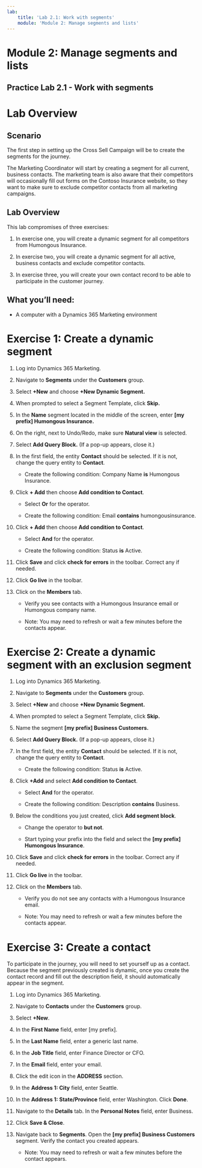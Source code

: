 ```yaml
---
lab:
    title: 'Lab 2.1: Work with segments'
    module: 'Module 2: Manage segments and lists'
---
```


# Module 2: Manage segments and lists

## Practice Lab 2.1 - Work with segments

 

# Lab Overview

## Scenario

The first step in setting up the Cross Sell Campaign will be to create the segments for the journey.

The Marketing Coordinator will start by creating a segment for all current, business contacts. The marketing team is also aware that their competitors will occasionally fill out forms on the Contoso Insurance website, so they want to make sure to exclude competitor contacts from all marketing campaigns. 

## Lab Overview

This lab compromises of three exercises:

1. In exercise one, you will create a dynamic segment for all competitors from Humongous Insurance. 

2. In exercise two, you will create a dynamic segment for all active, business contacts and exclude competitor contacts.

3. In exercise three, you will create your own contact record to be able to participate in the customer journey.

## What you’ll need:

- A computer with a Dynamics 365 Marketing environment

# Exercise 1: Create a dynamic segment

1. Log into Dynamics 365 Marketing.

2. Navigate to **Segments** under the **Customers** group. 

3. Select **+New** and choose **+New Dynamic Segment.**

4. When prompted to select a Segment Template, click **Skip.**

5. In the **Name** segment located in the middle of the screen, enter **[my prefix] Humongous Insurance.**

6. On the right, next to Undo/Redo, make sure **Natural view** is selected.

7. Select **Add Query Block.** (If a pop-up appears, close it.) 

8. In the first field, the entity **Contact** should be selected. If it is not, change the query entity to **Contact**. 

	- Create the following condition: Company Name **is** Humongous Insurance.

9. Click **+ Add** then choose **Add condition to Contact**. 

	- Select **Or** for the operator.

	- Create the following condition: Email **contains** humongousinsurance.

10. Click **+ Add** then choose **Add condition to Contact**. 

	- Select **And** for the operator.

	- Create the following condition: Status **is** Active.

11. Click **Save** and click **check for errors** in the toolbar. Correct any if needed.

12. Click **Go live** in the toolbar.

13. Click on the **Members** tab. 

	- Verify you see contacts with a Humongous Insurance email or Humongous company name.

	- Note: You may need to refresh or wait a few minutes before the contacts appear.

# Exercise 2: Create a dynamic segment with an exclusion segment

1. Log into Dynamics 365 Marketing.

2. Navigate to **Segments** under the **Customers** group. 

3. Select **+New** and choose **+New Dynamic Segment.**

4. When prompted to select a Segment Template, click **Skip.**

5. Name the segment **[my prefix] Business Customers.**

6. Select **Add Query Block.** (If a pop-up appears, close it.) 

7. In the first field, the entity **Contact** should be selected. If it is not, change the query entity to **Contact**. 

	- Create the following condition: Status **is** Active.

8. Click **+Add** and select **Add condition to Contact**.

	- Select **And** for the operator.

	- Create the following condition: Description **contains** Business.

9. Below the conditions you just created, click **Add segment block**. 

	- Change the operator to **but not**. 

	- Start typing your prefix into the field and select the **[my prefix] Humongous Insurance**.

10. Click **Save** and click **check for errors** in the toolbar. Correct any if needed.

12. Click **Go live** in the toolbar.

12. Click on the **Members** tab. 

	- Verify you do not see any contacts with a Humongous Insurance email.

	- Note: You may need to refresh or wait a few minutes before the contacts appear.

# Exercise 3: Create a contact

To participate in the journey, you will need to set yourself up as a contact. Because the segment previously created is dynamic, once you create the contact record and fill out the description field, it should automatically appear in the segment.

1. Log into Dynamics 365 Marketing.

2. Navigate to **Contacts** under the **Customers** group. 

3. Select **+New**.

4. In the **First Name** field, enter [my prefix].

5. In the **Last Name** field, enter a generic last name.

6. In the **Job Title** field, enter Finance Director or CFO.

7. In the **Email** field, enter your email.

8. Click the edit icon in the **ADDRESS** section.

9. In the **Address 1: City** field, enter Seattle.

10. In the **Address 1: State/Province** field, enter Washington. Click **Done**.

11. Navigate to the **Details** tab. In the **Personal Notes** field, enter Business.

12. Click **Save &amp; Close**.

13. Navigate back to **Segments**. Open the **[my prefix] Business Customers** segment. Verify the contact you created appears.

	- Note: You may need to refresh or wait a few minutes before the contact appears.

 
